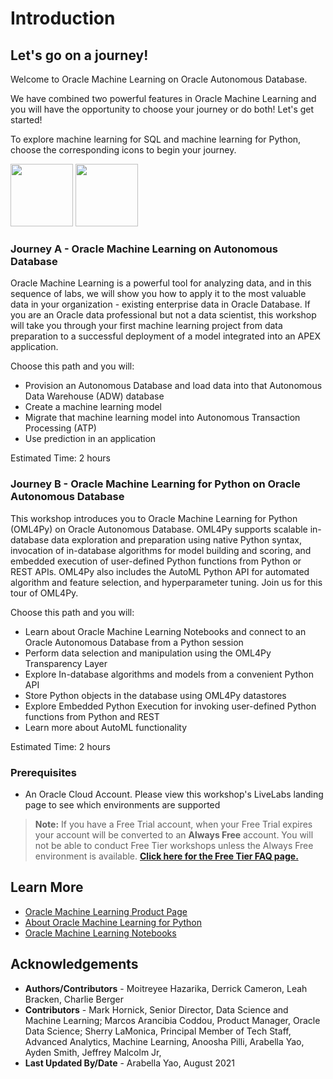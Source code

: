 # Introduction


## Let's go on a journey!
Welcome to Oracle Machine Learning on Oracle Autonomous Database. 

[](youtube:1ew-4yzUPuE)

We have combined two powerful features in Oracle Machine Learning and you will have the opportunity to choose your journey or do both! Let's get started!

To explore machine learning for SQL and machine learning for Python, choose the corresponding icons to begin your journey.

[<img src="https://objectstorage.us-ashburn-1.oraclecloud.com/p/33cOHsBUt-iNUtL95pRexHYqvo0iI1U8S4Hz0PO52lGw4YZ4GQ5fXiEgZKGuDaQW/n/idytgywzwo9h/b/ADWCLab/o/oml4sqlOML4SQL.png" width="100">](?lab=intro)
[<img src="https://objectstorage.us-ashburn-1.oraclecloud.com/p/HoH6izYbWRl3zfeCozD3AAhSBIOZI7Kd5ERW7ciU0-PBoME9a31yxayaubA62DNB/n/idytgywzwo9h/b/ADWCLab/o/oml4pyOML4PY.png" width="100">](?lab=introduction)

### Journey A - Oracle Machine Learning on Autonomous Database

Oracle Machine Learning is a powerful tool for analyzing data, and in this sequence of labs, we will show you how to apply it to the most valuable data in your organization - existing enterprise data in Oracle Database. If you are an Oracle data professional but not a data scientist, this workshop will take you through your first machine learning project from data preparation to a successful deployment of a model integrated into an APEX application.

Choose this path and you will:
- Provision an Autonomous Database and load data into that Autonomous Data Warehouse (ADW) database
- Create a machine learning model
- Migrate that machine learning model into Autonomous Transaction Processing (ATP)
- Use prediction in an application

Estimated Time: 2 hours

### Journey B - Oracle Machine Learning for Python on Oracle Autonomous Database

This workshop introduces you to Oracle Machine Learning for Python (OML4Py) on Oracle Autonomous Database. OML4Py supports scalable in-database data exploration and preparation using native Python syntax, invocation of in-database algorithms for model building and scoring, and embedded execution of user-defined Python functions from Python or REST APIs. OML4Py also includes the AutoML Python API for automated algorithm and feature selection, and hyperparameter tuning. Join us for this tour of OML4Py.

Choose this path and you will:
* Learn about Oracle Machine Learning Notebooks and connect to an Oracle Autonomous Database from a Python session
* Perform data selection and manipulation using the OML4Py Transparency Layer
* Explore In-database algorithms and models from a convenient Python API
* Store Python objects in the database using OML4Py datastores  
* Explore Embedded Python Execution for invoking user-defined Python functions from Python and REST
* Learn more about AutoML functionality

Estimated Time: 2 hours

### Prerequisites

- An Oracle Cloud Account. Please view this workshop's LiveLabs landing page to see which environments are supported

> **Note:** If you have a Free Trial account, when your Free Trial expires your account will be converted to an **Always Free** account. You will not be able to conduct Free Tier workshops unless the Always Free environment is available. **[Click here for the Free Tier FAQ page.](https://www.oracle.com/cloud/free/faq.html)**

## Learn More

* [Oracle Machine Learning Product Page](https://www.oracle.com/database/technologies/datawarehouse-bigdata/machine-learning.html)
* [About Oracle Machine Learning for Python](https://docs.oracle.com/en/database/oracle/machine-learning/oml4py/1/mlpug/about-oml4py.html#GUID-D00976CA-3663-4F32-A6A2-B6BF5A843ADC)
* [Oracle Machine Learning Notebooks](https://docs.oracle.com/en/database/oracle/machine-learning/oml-notebooks/)


## Acknowledgements

- **Authors/Contributors** - Moitreyee Hazarika, Derrick Cameron, Leah Bracken, Charlie Berger
- **Contributors** - Mark Hornick, Senior Director, Data Science and Machine Learning; Marcos Arancibia Coddou, Product Manager, Oracle Data Science; Sherry LaMonica, Principal Member of Tech Staff, Advanced Analytics, Machine Learning, Anoosha Pilli, Arabella Yao, Ayden Smith, Jeffrey Malcolm Jr, 
- **Last Updated By/Date** - Arabella Yao, August 2021

